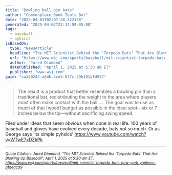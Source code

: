 ```yaml
---
title: "Bowling ball pin bats"
author: "Commonplace Book Tools Bot"
date: "2025-04-03T02:07:38.322158"
generated: "2025-04-02T22:14:59-05:00"
tags:
  - baseball
  - pyhsics
isBasedOn:
  type: "NewsArticle"
  headline: "The MIT Scientist Behind the ‘Torpedo Bats’ That Are Blowing Up Baseball"
  url: "https://www.wsj.com/sports/baseball/mit-scientist-torpedo-bats-new-york-yankees-bfdeacd9"
  author: "Jared Diamond"
  datePublished: "April 1, 2025 at 5:30 am ET"
  publisher: "www.wsj.com"
guid: "ca340247-a84b-4ce3-8f7c-29b191afd557"
---
```


> The result is a product that better resembles a bowling pin than a traditional bat, redistributing the weight to the area where players most often make contact with the ball. ... The goal was to use as much of that [wood] budget as possible in the ideal spot—six or 7 inches below the tip—without sacrificing swing speed.

Filed under ideas that seem obvious when done in real life. 100 years of baseball and gloves have evolved every decade, bats not so much. Or as George says 'its simple pyhsics' <https://www.youtube.com/watch?v=WTwE7xDZkPk>

---

<sub>Quote Citation: <cite>Jared Diamond, "The MIT Scientist Behind the ‘Torpedo Bats’ That Are Blowing Up Baseball", April 1, 2025 at 5:30 am ET, <a href="https://www.wsj.com/sports/baseball/mit-scientist-torpedo-bats-new-york-yankees-bfdeacd9">https://www.wsj.com/sports/baseball/mit-scientist-torpedo-bats-new-york-yankees-bfdeacd9</a></cite></sub>